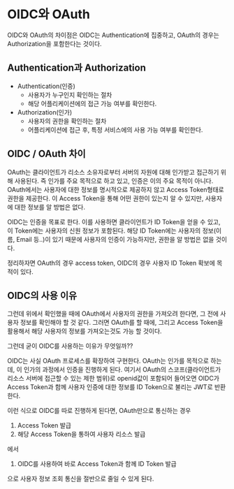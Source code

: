 # OIDC와 OAuth

OIDC와 OAuth의 차이점은 OIDC는 Authentication에 집중하고, OAuth의 경우는 Authorization을 포함한다는 것이다.

## Authentication과  Authorization

* Authentication(인증)
    * 사용자가 누구인지 확인하는 절차
    * 해당 어플리케이션에의 접근 가능 여부를 확인한다.
* Authorization(인가)
    * 사용자의 권한을 확인하는 절차
    * 어플리케이션에 접근 후, 특정 서비스에의 사용 가능 여부를 확인한다.

## OIDC / OAuth 차이

OAuth는 클라이언트가 리소스 소유자로부터 서버의 자원에 대해 인가받고 접근하기 위해 사용된다.
즉 인가를 주요 목적으로 하고 있고, 인증은 이의 주요 목적이 아니다.
OAuth에서는 사용자에 대한 정보를 명시적으로 제공하지 않고 Access Token형태로 권한을 제공한다.
이 Access Token을 통해 어떤 권한이 있는지 알 수 있지만, 사용자에 대한 정보를 알 방법은 없다.

OIDC는 인증을 목표로 한다.
이를 사용하면 클라이언트가 ID Token을 얻을 수 있고, 이 Token에는 사용자의 신원 정보가 포함된다.
해당 ID Token에는 사용자의 정보(이름, Email 등..)이 있기 때문에 사용자의 인증이 가능하지만, 권한을 알 방법은 없을 것이다.

정리하자면 OAuth의 경우 access token, OIDC의 경우 사용자 ID Token 확보에 목적이 있다.

## OIDC의 사용 이유

그런데 위에서 확인했을 때에 OAuth에서 사용자의 권한을 가져오려 한다면, 그 전에 사용자 정보를 확인해야 할 것 같다.
그러면 OAuth를 할 때에, 그리고 Access Token을 활용해서 해당 사용자의 정보를 가져오는것도 가능 할 것이다.

그런데 굳이 OIDC를 사용하는 이유가 무엇일까??

OIDC는 사실 OAuth 프로세스를 확장하여 구현한다.
OAuth는 인가를 목적으로 하는데, 이 인가의 과정에서 인증을 진행하게 된다.
여기서 OAuth의 스코프(클라이언트가 리소스 서버에 접근할 수 있는 제한 범위)로 openid값이 포함되어 들어오면 OIDC가 Access Token과 함께 사용자 인증에 대한 정보를 ID Token으로 불리는 JWT로 반환한다.

이런 식으로 OIDC를 따로 진행하게 된다면, OAuth만으로 통신하는 경우

1. Access Token 발급
2. 해당 Access Token을 통하여 사용자 리소스 발급

에서

1. OIDC를 사용하여 바로 Access Token과 함께 ID Token 발급

으로 사용자 정보 조회 통신을 절반으로 줄일 수 있게 된다.
